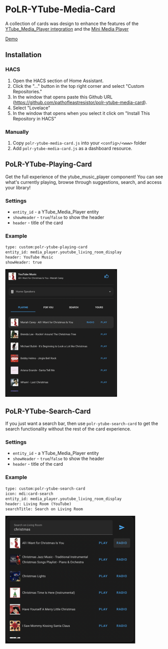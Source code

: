 # PoLR-YTube-Media-Card

A collection of cards was design to enhance the features of the [YTube_Media_Player integration](https://github.com/KoljaWindeler/ytube_music_player) and the [Mini Media Player](https://github.com/kalkih/mini-media-player)

[Demo](https://github.com/pathofleastresistor/polr-ytube-media-card/assets/91756648/7d072b67-9dc3-4737-b949-40d7fae1e7ef)


## Installation

### HACS

1. Open the HACS section of Home Assistant.
2. Click the "..." button in the top right corner and select "Custom Repositories."
3. In the window that opens paste this Github URL (https://github.com/pathofleastresistor/polr-ytube-media-card).
4. Select "Lovelace"
5. In the window that opens when you select it click om "Install This Repository in HACS"

### Manually

1. Copy `polr-ytube-media-card.js` into your `<config>/<www>` folder
2. Add `polr-ytube-media-card.js` as a dashboard resource.

## PoLR-YTube-Playing-Card

Get the full experience of the ytube_music_player component! You can see what's currently playing, browse through suggestions, search, and access your library!

### Settings

-   `entity_id` - a YTube_Media_Player entity
-   `showHeader` - `true`/`false` to show the header
-   `header` - title of the card

### Example

```
type: custom:polr-ytube-playing-card
entity_id: media_player.youtube_living_room_display
header: YouTube Music
showHeader: true
```

<img src="img/polr-ytube-playing-card.png" height="400" />

## PoLR-YTube-Search-Card

If you just want a search bar, then use `polr-ytube-search-card` to get the search functionality without the rest of the card experience.

### Settings

-   `entity_id` - a YTube_Media_Player entity
-   `showHeader` - `true`/`false` to show the header
-   `header` - title of the card

### Example

```
type: custom:polr-ytube-search-card
icon: mdi:card-search
entity_id: media_player.youtube_living_room_display
header: Living Room (YouTube)
searchTitle: Search on Living Room
```

<img src="img/polr-ytube-search-card.png" align="center" height="400" />
